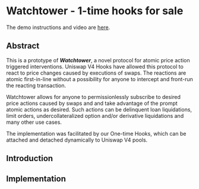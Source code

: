 # Watchtower - 1-time hooks for sale

The demo instructions and video are [here](./demo/README.md).

## Abstract

This is a prototype of ***Watchtower***,  a novel protocol for atomic price action triggered interventions. Uniswap V4 Hooks have allowed this protocol to
react to price changes caused by executions of swaps. The reactions are atomic first-in-line without a possibility for anyone to intercept
and front-run the reacting transaction.

Watchtower allows for anyone to permissionlessly subscribe to desired price actions caused by swaps and and take advantage of the prompt atomic actions as
desired. Such actions can be delinquent loan liquidations, limit orders, undercollateralized option and/or derivative liquidations and many other use cases.

The implementation was facilitated by our One-time Hooks, which can be attached and detached dynamically to Uniswap V4 pools.

## Introduction



## Implementation

